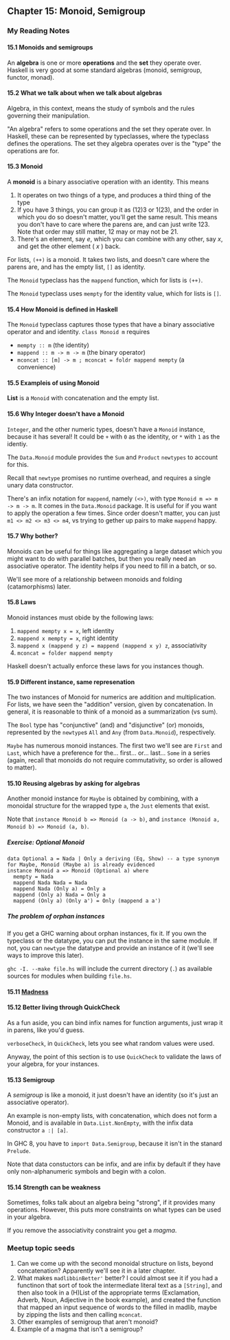 ## Chapter 15: Monoid, Semigroup

### My Reading Notes

#### 15.1 Monoids and semigroups

An __algebra__ is one or more __operations__ and the __set__ they operate over.
Haskell is very good at some standard algebras (monoid, semigroup, functor, monad).

#### 15.2 What we talk about when we talk about algebras

Algebra, in this context, means the study of symbols and the rules governing their
manipulation.

"An algebra" refers to some operations and the set they operate over. In Haskell,
these can be represented by typeclasses, where the typeclass defines the operations.
The set they algebra operates over is the "type" the operations are for.

#### 15.3 Monoid

A __monoid__ is a binary associative operation with an identity. This means
1. It operates on two things of a type, and produces a third thing of the type
2. If you have 3 things, you can group it as (12)3 or 1(23), and the order in which
    you do so doesn't matter, you'll get the same result. This means you don't have
    to care where the parens are, and can just write 123. Note that order may still matter,
    12 may or may not be 21.
3. There's an element, say _e_, which you can combine with any other, say _x_, and get
    the other element ( _x_ ) back.

For lists, `(++)` is a monoid. It takes two lists, and doesn't care where the parens are,
and has the empty list, `[]` as identity.

The `Monoid` typeclass has the `mappend` function, which for lists is `(++)`.

The `Monoid` typeclass uses `mempty` for the identity value, which for lists is `[]`.

#### 15.4 How Monoid is defined in Haskell

The `Monoid` typeclass captures those types that have a binary associative operator and
and identity. `class Monoid m` requires
* `mempty :: m` (the identity)
* `mappend :: m -> m -> m` (the binary operator)
* `mconcat :: [m] -> m ; mconcat = foldr mappend mempty` (a convenience)

#### 15.5 Exampleis of using Monoid

**List** is a `Monoid` with concatenation and the empty list.

#### 15.6 Why Integer doesn't have a Monoid

`Integer`, and the other numeric types, doesn't have a `Monoid` instance, because it
has several! It could be `+` with `0` as the identity, or `*` with `1` as the identiy.

The `Data.Monoid` module provides the `Sum` and `Product` `newtypes` to account for this.

Recall that `newtype` promises no runtime overhead, and requires a single unary data constructor.

There's an infix notation for `mappend`, namely `(<>)`, with type `Monoid m => m -> m -> m`.
It comes in the `Data.Monoid` package. It is useful for if you want to apply the operation
a few times. Since order doesn't matter, you can just `m1 <> m2 <> m3 <> m4`, vs trying
to gether up pairs to make `mappend` happy.

#### 15.7 Why bother?

Monoids can be useful for things like aggregating a large dataset which you might want to
do with parallel batches, but then you really need an associative operator. The identity
helps if you need to fill in a batch, or so.

We'll see more of a relationship between monoids and folding (catamorphisms) later.

#### 15.8 Laws

Monoid instances must obide by the following laws:
1. `mappend mempty x = x`, left identity
2. `mappend x mempty = x`, right identity
3. `mappend x (mappend y z) = mappend (mappend x y) z`, associativity
4. `mconcat = folder mappend mempty`

Haskell doesn't actually enforce these laws for you instances though.

#### 15.9 Different instance, same represenation

The two instances of Monoid for numerics are addition and multiplication. For lists, we
have seen the "addition" version, given by concatenation. In general, it is reasonable
to think of a monoid as a summarization (vs sum).

The `Bool` type has "conjunctive" (and) and "disjunctive" (or) monoids, represented by
the `newtype`s `All` and `Any` (from `Data.Monoid`), respectively.

`Maybe` has numerous monoid instances. The first two we'll see are `First` and `Last`,
which have a preference for the... first... or... last... `Some` in a series (again,
recall that monoids do not require commutativity, so order is allowed to matter).

#### 15.10 Reusing algebras by asking for algebras

Another monoid instance for `Maybe` is obtained by combining, with a monoidal structure
for the wrapped type `a`, the `Just` elements that exist.

Note that `instance Monoid b => Monoid (a -> b)`, and `instance (Monoid a, Monoid b) => Monoid (a, b)`.

##### Exercise: Optional Monoid

```
data Optional a = Nada | Only a deriving (Eq, Show) -- a type synonym for Maybe, Monoid (Maybe a) is already evidenced
instance Monoid a => Monoid (Optional a) where
  mempty = Nada
  mappend Nada Nada = Nada
  mappend Nada (Only a) = Only a
  mappend (Only a) Nada = Only a
  mappend (Only a) (Only a') = Only (mappend a a')
```

##### The problem of orphan instances

If you get a GHC warning about orphan instances, fix it. If you own the typeclass or the datatype,
you can put the instance in the same module. If not, you can `newtype` the datatype and provide an
instance of it (we'll see ways to improve this later).

`ghc -I. --make file.hs` will include the current directory (`.`) as available sources for
modules when building `file.hs`.

#### 15.11 [Madness](madness.hs)

#### 15.12 Better living through QuickCheck

As a fun aside, you can bind infix names for function arguments, just wrap it in parens, like
you'd guess.

`verboseCheck`, in `QuickCheck`, lets you see what random values were used.

Anyway, the point of this section is to use `QuickCheck` to validate the laws of your algebra,
for your instances.

#### 15.13 Semigroup

A _semigroup_ is like a monoid, it just doesn't have an identity (so it's just an associative operator).

An example is non-empty lists, with concatenation, which does not form a Monoid, and is available in
`Data.List.NonEmpty`, with the infix data constructor `a :| [a]`.

In GHC 8, you have to `import Data.Semigroup`, because it isn't in the stanard `Prelude`.

Note that data constuctors can be infix, and are infix by default if they have only non-alphanumeric symbols
and begin with a colon.

#### 15.14 Strength can be weakness

Sometimes, folks talk about an algebra being "strong", if it provides many operations. However,
this puts more constraints on what types can be used in your algebra.

If you remove the associativity constraint you get a _magma_. 

### Meetup topic seeds

1. Can we come up with the second monoidal structure on lists, beyond concatenation?
    Apparently we'll see it in a later chapter.
2. What makes `madlibbinBetter'` better? I could almost see it if you had a functinon that sort of
    took the intermediate literal text as a `[String]`, and then also took in a (H)List of the
    appropriate terms (Exclamation, Adverb, Noun, Adjective in the book example), and created the
    function that mapped an input sequence of words to the filled in madlib, maybe by zipping the lists
    and then calling `mconcat`.
3. Other examples of semigroup that aren't monoid?
4. Example of a magma that isn't a semigroup?
